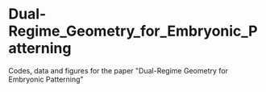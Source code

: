 # Dual-Regime_Geometry_for_Embryonic_Patterning
Codes, data and figures for the paper "Dual-Regime Geometry for Embryonic Patterning"
